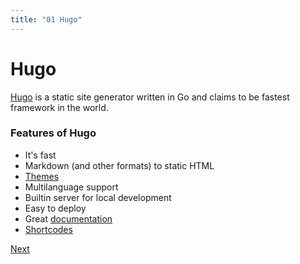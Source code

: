 ```yaml
---
title: "01 Hugo"
---
```

# Hugo

[Hugo](https://gohugo.io/) is a static site generator written in Go and claims to be fastest framework in the world.

### Features of Hugo
- It's fast
- Markdown (and other formats) to static HTML
- [Themes](https://themes.gohugo.io/)
- Multilanguage support
- Builtin server for local development
- Easy to deploy
- Great [documentation](https://gohugo.io/documentation/)
- [Shortcodes](https://gohugo.io/content-management/shortcodes/)

[Next](/posts/02_setup)
